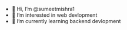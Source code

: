 - 👋 Hi, I’m @sumeetmishra1
- 👀 I’m interested in web devlopment
- 🌱 I’m currently learning backend devlopment

<!---
sumeetmishra1/sumeetmishra1 is a ✨ special ✨ repository because its `README.md` (this file) appears on your GitHub profile.
You can click the Preview link to take a look at your changes.
--->
